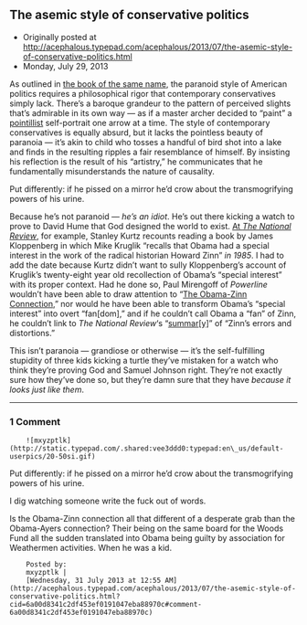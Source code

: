 ## The asemic style of conservative politics

 * Originally posted at http://acephalous.typepad.com/acephalous/2013/07/the-asemic-style-of-conservative-politics.html
 * Monday, July 29, 2013



As outlined in [the book of the same name](http://www.lawyersgunsmoneyblog.com/www.amazon.com/exec/obidos/ASIN/B006L7RJ6O/diesekoschmar-20),
 the paranoid style of American politics requires a philosophical rigor 
that contemporary conservatives simply lack. There’s a baroque grandeur 
to the pattern of perceived slights that’s admirable in its own way — as
 if a master archer decided to “paint” a [pointillist](http://en.wikipedia.org/wiki/Pointillism)
 self-portrait one arrow at a time. The style of contemporary 
conservatives is equally absurd, but it lacks the pointless beauty of 
paranoia — it’s akin to child who tosses a handful of bird shot into a 
lake and finds in the resulting ripples a fair resemblance of himself. 
By insisting his reflection is the result of his “artistry,” he 
communicates that he fundamentally misunderstands the nature of 
causality.

Put differently: if he pissed on a mirror he’d crow about the transmogrifying powers of his urine.

Because he’s not paranoid — _he’s an idiot_. He’s out there kicking a watch to prove to David Hume that God designed the world to exist. [At _The National Review_](http://www.nationalreview.com/corner/354638/dueling-book-reviews-daniels-vs-obama-stanley-kurtz),
 for example, Stanley Kurtz recounts reading a book by James Kloppenberg
 in which Mike Kruglik “recalls that Obama had a special interest in the
 work of the radical historian Howard Zinn” _in 1985_. I had to 
add the date because Kurtz didn’t want to sully Kloppenberg’s account of
 Kruglik’s twenty-eight year old recollection of Obama’s “special 
interest” with its proper context. Had he done so, Paul Mirengoff of _Powerline_ wouldn’t have been able to draw attention to “[The Obama-Zinn Connection](http://www.powerlineblog.com/archives/2013/07/the-obama-zinn-connection.php),”
 nor would he have been able to transform Obama’s “special interest” 
into overt “fan[dom],” and if he couldn’t call Obama a “fan” of Zinn, he
 couldn’t link to _The National Review_‘s “[summar[y]](http://www.nationalreview.com/article/354614/mitch-daniels-was-right-editors)” of “Zinn’s errors and distortions.”

This isn’t paranoia — grandiose or otherwise — it’s the 
self-fulfilling stupidity of three kids kicking a turtle they’ve 
mistaken for a watch who think they’re proving God and Samuel Johnson 
right. They’re not exactly sure how they’ve done 
so, but they’re damn sure that they have _because it looks just like them_.

		

* * *

### 1 Comment 

		

                
[]()

	

		![mxyzptlk](http://static.typepad.com/.shared:vee3ddd0:typepad:en\_us/default-userpics/20-50si.gif)
	

	

		
Put differently: if he pissed on a mirror he’d crow about the transmogrifying powers of his urine.

I dig watching someone write the fuck out of words.

Is the Obama-Zinn connection all that different of a desperate grab than the Obama-Ayers connection? Their being on the same board for the Woods Fund all the sudden translated into Obama being guilty by association for Weathermen activities. When he was a kid.

	

		Posted by:
		mxyzptlk |
		[Wednesday, 31 July 2013 at 12:55 AM](http://acephalous.typepad.com/acephalous/2013/07/the-asemic-style-of-conservative-politics.html?cid=6a00d8341c2df453ef0191047eba88970c#comment-6a00d8341c2df453ef0191047eba88970c)

		

        